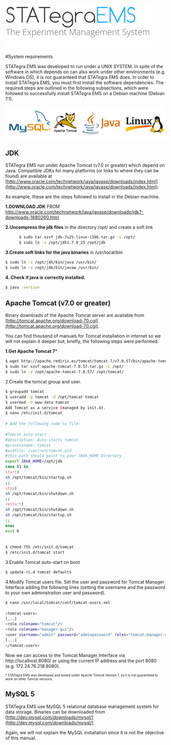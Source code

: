 <div class="imageContainer" style="" >
    <img src="../img/stategraems_logo.png" title="STATegra EMS LOGO."/>
</div>

#System requirements

STATegra EMS was developed to run under a UNIX SYSTEM. In spite of the software in which depends on can also work under other environments (e.g. Windows OS), it is not guaranteed that STATegra EMS does.
In order to install STATegra EMS, you must first install the software dependencies. The required steps are outlined in the following subsections, which were followed to successfully install STATegra EMS on a Debian machine (Debian 7.1).

<div class="imageContainer" style="text-align:center; font-size:10px; color:#898989" >
    <img src="../img/4_installation_1.jpg" title="System requirements."/>
</div>

## JDK

STATegra EMS run under Apache Tomcat (v7.0 or greater) which depend on Java.
Compatible JDKs for many platforms (or links to where they can be found) are available at [http://www.oracle.com/technetwork/java/javase/downloads/index.html](http://www.oracle.com/technetwork/java/javase/downloads/index.html).

As example, these are the steps followed to install in the Debian machine.

**1.DOWNLOAD JDK** FROM http://www.oracle.com/technetwork/java/javase/downloads/jdk7-downloads-1880260.html

**2.Uncompress the jdk files** in the directory /opt/ and create a soft link
  
```bash
      $ sudo tar xzvf jdk-7u25-linux-i586.tar.gz -C /opt/     
      $ sudo ln -s /opt/jdk1.7.0_25 /opt/jdk
```
   
**3.Create soft links for the java binaries** in /usr/local/bin

```bash
$ sudo ln -s /opt/jdk/bin/java /usr/bin/
$ sudo ln -s /opt/jdk/bin/javaw /usr/bin/
```

**4. Check if java is correctly installed.**

```bash
$ java -version
```
## Apache Tomcat (v7.0 or greater)
Binary downloads of the Apache Tomcat server are available from [http://tomcat.apache.org/download-70.cgi](http://tomcat.apache.org/download-70.cgi).

You can find thousand of manuals for Tomcat installation in internet so we will not explain it deeper but, briefly, the following steps were performed.

**1.Get Apache Tomcat 7***

```bash
$ wget http://apache.rediris.es/tomcat/tomcat-7/v7.0.57/bin/apache-tomcat-7.0.57.tar.gz
$ sudo tar xzvf apache-tomcat-7.0.57.tar.gz -C /opt/
$ sudo ln -s /opt/apache-tomcat-7.0.57/ /opt/tomcat/
```

2.Create the tomcat group and user.

```bash
$ groupadd tomcat
$ useradd -g tomcat -d /opt/tomcat tomcat
$ usermod -G www-data tomcat
Add Tomcat as a service (managed by init.d).
$ nano /etc/init.d/tomcat

# Add the following code to file:

#Tomcat auto-start
#description: Auto-starts tomcat
#processname: tomcat
#pidfile: /var/run/tomcat.pid
#this path should point to your JAVA_HOME Directory
export JAVA_HOME=/opt/jdk
case $1 in
start)
sh /opt/tomcat/bin/startup.sh
;; 
stop)
sh /opt/tomcat/bin/shutdown.sh
;; 
restart)
sh /opt/tomcat/bin/shutdown.sh
sh /opt/tomcat/bin/startup.sh
;;
esac
exit 0


$ chmod 755 /etc/init.d/tomcat
$ /etc/init.d/tomcat start
```

3.Enable Tomcat auto-start on boot

```bash
$ update-rc.d tomcat defaults
```

4.Modify Tomcat users file.
Set the user and password for Tomcat Manager Interface adding the following lines (setting the username and the password to your own administration user and password).

```bash
$ nano /usr/local/tomcat/conf/tomcat-users.xml

<tomcat-users>
[...]
<role rolename="tomcat"/> 
<role rolename="manager-gui"/> 
<user username="admin" password="adminpassword" roles="tomcat,manager-gui"/> 
[...]
</tomcat-users>
```

Now we can access to the Tomcat Manager Interface via http://localhost:8080/ or using the current IP address and the port 8080 (e.g. 172.24.76.218:8080).

<p style="  font-size: 10px;">* STATegra EMS was developed and tested under Apache Tomcat Version 7, so it is not guaranteed to work on other Tomcat versions.</p>

## MySQL 5
STATegra EMS use MySQL 5 relational database management system for data storage.
Binaries can be downloaded from [http://dev.mysql.com/downloads/mysql/](http://dev.mysql.com/downloads/mysql/).

Again, we will not explain the MySQL installation since it is not the objective of this manual.

